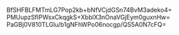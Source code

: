 BfSHFBLFMTmLG7Pop2kb+bNfVCjdGSn74BvM3adeko4=
PMUupzSfIPWsxCkqgkS+XbblX3nOnaVGjEym0guxnHw=
PaGBj0V810TLGlu/b1gNFhWPo06nocgp/QS5A0N7cFQ=
